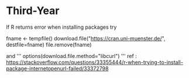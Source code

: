 # Third-Year

If R returns error when installing packages
try

>
fname <- tempfile()
download.file("https://cran.uni-muenster.de/", destfile=fname)
file.remove(fname)


and 
'''
options(download.file.method="libcurl")
'''
ref : https://stackoverflow.com/questions/33355444/r-when-trying-to-install-package-internetopenurl-failed/33372798
